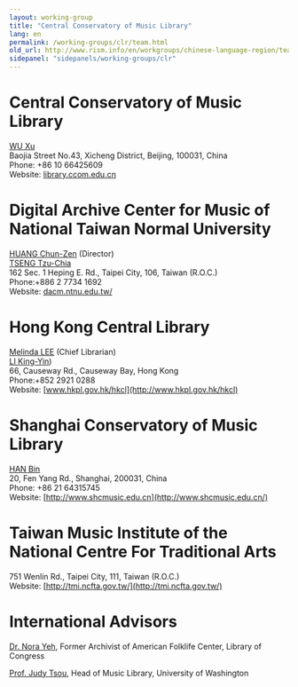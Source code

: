 ```yaml
---
layout: working-group
title: "Central Conservatory of Music Library"
lang: en
permalink: /working-groups/clr/team.html
old_url: http://www.rism.info/en/workgroups/chinese-language-region/team.html
sidepanel: "sidepanels/working-groups/clr"
---
```


# Central Conservatory of Music Library

[WU Xu](mailto:wxu@ccom.edu.cn)   
Baojia Street No.43, Xicheng District, Beijing, 100031, China  
Phone: +86 10 66425609  
Website: [library.ccom.edu.cn](http://library.ccom.edu.cn/)

# Digital Archive Center for Music of National Taiwan Normal University

[HUANG Chun-Zen](mailto:czh@ntnu.edu.tw) (Director)   
[TSENG Tzu-Chia](mailto:tzchia22@gmail.com)  
162 Sec. 1 Heping E. Rd., Taipei City, 106, Taiwan (R.O.C.)  
Phone:+886 2 7734 1692  
Website: [dacm.ntnu.edu.tw/](http://dacm.ntnu.edu.tw/)

# Hong Kong Central Library

[Melinda LEE](mailto:mmllee@lcsd.gov.hk) (Chief Librarian)  
[LI King-Yin](mailto:dkyli@lcsd.gov.hk))  
66, Causeway Rd., Causeway Bay, Hong Kong  
Phone:+852 2921 0288  
Website: [www.hkpl.gov.hk/hkcl](http://www.hkpl.gov.hk/hkcl)

# Shanghai Conservatory of Music Library

[HAN Bin](mailto:hanbin@shcmusic.edu.cn)  
20, Fen Yang Rd., Shanghai, 200031, China  
Phone: +86 21 64315745  
Website: [http://www.shcmusic.edu.cn](http://www.shcmusic.edu.cn/)

# Taiwan Music Institute of the National Centre For Traditional Arts

751 Wenlin Rd., Taipei City, 111, Taiwan (R.O.C.)  
Website: [http://tmi.ncfta.gov.tw/](http://tmi.ncfta.gov.tw/)

# International Advisors

[Dr. Nora Yeh](mailto:yehnorareed@gmail.com), Former Archivist of American Folklife Center, Library of Congress

[Prof. Judy Tsou](mailto:jstsou@u.washington.edu), Head of Music Library, University of Washington
